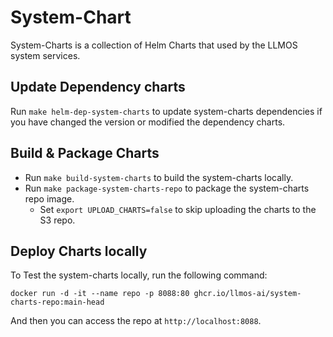 # System-Chart
System-Charts is a collection of Helm Charts that used by the LLMOS system services.

## Update Dependency charts
Run `make helm-dep-system-charts` to update system-charts dependencies if you have changed the version or modified the dependency charts.

## Build & Package Charts
- Run `make build-system-charts` to build the system-charts locally.
- Run `make package-system-charts-repo` to package the system-charts repo image.
  - Set `export UPLOAD_CHARTS=false` to skip uploading the charts to the S3 repo.

## Deploy Charts locally
To Test the system-charts locally, run the following command:
```shell
docker run -d -it --name repo -p 8088:80 ghcr.io/llmos-ai/system-charts-repo:main-head
```
And then you can access the repo at `http://localhost:8088`.

